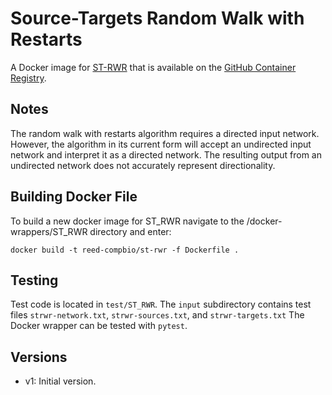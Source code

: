 # Source-Targets Random Walk with Restarts

A Docker image for [ST-RWR](https://github.com/Reed-CompBio/rwr) that is available on the [GitHub Container Registry](https://github.com/orgs/Reed-CompBio/packages/container/package/st_rwr).

## Notes
The random walk with restarts algorithm requires a directed input network. However, the algorithm in its current form will accept an undirected input network and interpret it as a directed network. The resulting output from an undirected network does not accurately represent directionality.

## Building Docker File
To build a new docker image for ST_RWR navigate to the /docker-wrappers/ST_RWR directory and enter:

```
docker build -t reed-compbio/st-rwr -f Dockerfile .
```

## Testing
Test code is located in `test/ST_RWR`.
The `input` subdirectory contains test files `strwr-network.txt`, `strwr-sources.txt`, and `strwr-targets.txt`
The Docker wrapper can be tested with `pytest`.

## Versions

- v1: Initial version.
